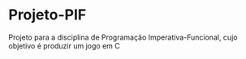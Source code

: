 # Projeto-PIF
Projeto para a disciplina de Programação Imperativa-Funcional, cujo objetivo é produzir um jogo em C
